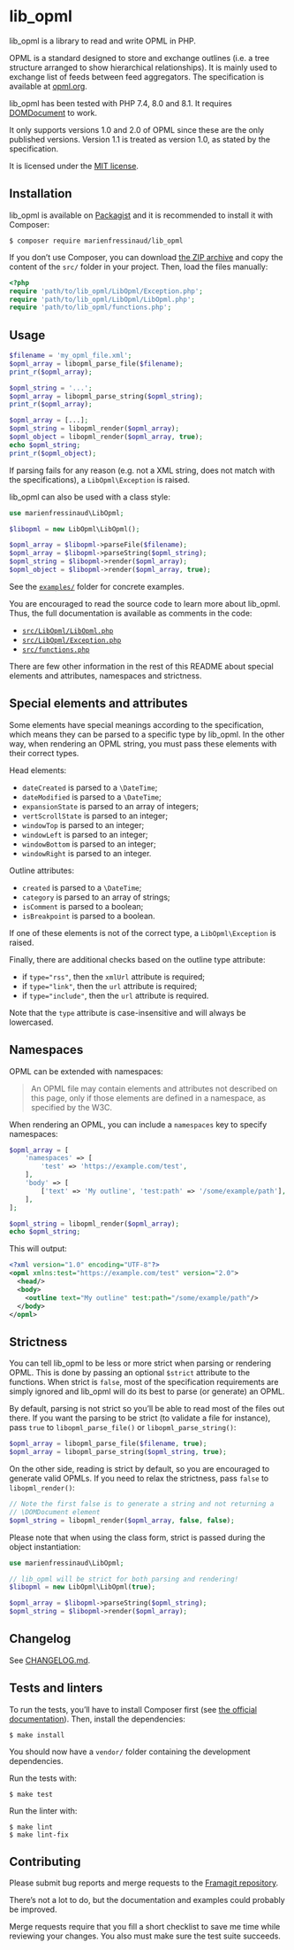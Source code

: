 # lib\_opml

lib\_opml is a library to read and write OPML in PHP.

OPML is a standard designed to store and exchange outlines (i.e. a tree
structure arranged to show hierarchical relationships). It is mainly used to
exchange list of feeds between feed aggregators. The specification is
available at [opml.org](http://opml.org).

lib\_opml has been tested with PHP 7.4, 8.0 and 8.1. It requires [DOMDocument](https://www.php.net/manual/book.dom.php)
to work.

It only supports versions 1.0 and 2.0 of OPML since these are the only
published versions. Version 1.1 is treated as version 1.0, as stated by the
specification.

It is licensed under the [MIT license](/LICENSE).

## Installation

lib\_opml is available on [Packagist](https://packagist.org/packages/marienfressinaud/lib_opml)
and it is recommended to install it with Composer:

```console
$ composer require marienfressinaud/lib_opml
```

If you don’t use Composer, you can download [the ZIP archive](https://framagit.org/marienfressinaud/lib_opml/-/archive/main/lib_opml-main.zip)
and copy the content of the `src/` folder in your project. Then, load the files
manually:

```php
<?php
require 'path/to/lib_opml/LibOpml/Exception.php';
require 'path/to/lib_opml/LibOpml/LibOpml.php';
require 'path/to/lib_opml/functions.php';
```

## Usage

```php
$filename = 'my_opml_file.xml';
$opml_array = libopml_parse_file($filename);
print_r($opml_array);
```

```php
$opml_string = '...';
$opml_array = libopml_parse_string($opml_string);
print_r($opml_array);
```

```php
$opml_array = [...];
$opml_string = libopml_render($opml_array);
$opml_object = libopml_render($opml_array, true);
echo $opml_string;
print_r($opml_object);
```

If parsing fails for any reason (e.g. not a XML string, does not match with
the specifications), a `LibOpml\Exception` is raised.

lib\_opml can also be used with a class style:

```php
use marienfressinaud\LibOpml;

$libopml = new LibOpml\LibOpml();

$opml_array = $libopml->parseFile($filename);
$opml_array = $libopml->parseString($opml_string);
$opml_string = $libopml->render($opml_array);
$opml_object = $libopml->render($opml_array, true);
```

See the [`examples/`](/examples) folder for concrete examples.

You are encouraged to read the source code to learn more about lib\_opml. Thus,
the full documentation is available as comments in the code:

- [`src/LibOpml/LibOpml.php`](src/LibOpml/LibOpml.php)
- [`src/LibOpml/Exception.php`](src/LibOpml/Exception.php)
- [`src/functions.php`](src/functions.php)

There are few other information in the rest of this README about special
elements and attributes, namespaces and strictness.

## Special elements and attributes

Some elements have special meanings according to the specification, which means
they can be parsed to a specific type by lib\_opml. In the other way, when
rendering an OPML string, you must pass these elements with their correct
types.

Head elements:

- `dateCreated` is parsed to a `\DateTime`;
- `dateModified` is parsed to a `\DateTime`;
- `expansionState` is parsed to an array of integers;
- `vertScrollState` is parsed to an integer;
- `windowTop` is parsed to an integer;
- `windowLeft` is parsed to an integer;
- `windowBottom` is parsed to an integer;
- `windowRight` is parsed to an integer.

Outline attributes:

- `created` is parsed to a `\DateTime`;
- `category` is parsed to an array of strings;
- `isComment` is parsed to a boolean;
- `isBreakpoint` is parsed to a boolean.

If one of these elements is not of the correct type, a `LibOpml\Exception` is
raised.

Finally, there are additional checks based on the outline type attribute:

- if `type="rss"`, then the `xmlUrl` attribute is required;
- if `type="link"`, then the `url` attribute is required;
- if `type="include"`, then the `url` attribute is required.

Note that the `type` attribute is case-insensitive and will always be
lowercased.

## Namespaces

OPML can be extended with namespaces:

> An OPML file may contain elements and attributes not described on this page,
> only if those elements are defined in a namespace, as specified by the W3C.

When rendering an OPML, you can include a `namespaces` key to specify
namespaces:

```php
$opml_array = [
    'namespaces' => [
        'test' => 'https://example.com/test',
    ],
    'body' => [
        ['text' => 'My outline', 'test:path' => '/some/example/path'],
    ],
];

$opml_string = libopml_render($opml_array);
echo $opml_string;
```

This will output:

```xml
<?xml version="1.0" encoding="UTF-8"?>
<opml xmlns:test="https://example.com/test" version="2.0">
  <head/>
  <body>
    <outline text="My outline" test:path="/some/example/path"/>
  </body>
</opml>
```

## Strictness

You can tell lib\_opml to be less or more strict when parsing or rendering OPML.
This is done by passing an optional `$strict` attribute to the functions. When
strict is `false`, most of the specification requirements are simply ignored
and lib\_opml will do its best to parse (or generate) an OPML.

By default, parsing is not strict so you’ll be able to read most of the files
out there. If you want the parsing to be strict (to validate a file for
instance), pass `true` to `libopml_parse_file()` or `libopml_parse_string()`:

```php
$opml_array = libopml_parse_file($filename, true);
$opml_array = libopml_parse_string($opml_string, true);
```

On the other side, reading is strict by default, so you are encouraged to
generate valid OPMLs. If you need to relax the strictness, pass `false` to
`libopml_render()`:

```php
// Note the first false is to generate a string and not returning a
// \DOMDocument element
$opml_string = libopml_render($opml_array, false, false);
```

Please note that when using the class form, strict is passed during the object
instantiation:

```php
use marienfressinaud\LibOpml;

// lib_opml will be strict for both parsing and rendering!
$libopml = new LibOpml\LibOpml(true);

$opml_array = $libopml->parseString($opml_string);
$opml_string = $libopml->render($opml_array);
```

## Changelog

See [CHANGELOG.md](/CHANGELOG.md).

## Tests and linters

To run the tests, you’ll have to install Composer first (see [the official
documentation](https://getcomposer.org/doc/00-intro.md)). Then, install the
dependencies:

```console
$ make install
```

You should now have a `vendor/` folder containing the development dependencies.

Run the tests with:

```console
$ make test
```

Run the linter with:

```console
$ make lint
$ make lint-fix
```

## Contributing

Please submit bug reports and merge requests to the [Framagit repository](https://framagit.org/marienfressinaud/lib_opml).

There’s not a lot to do, but the documentation and examples could probably be
improved.

Merge requests require that you fill a short checklist to save me time while
reviewing your changes. You also must make sure the test suite succeeds.
